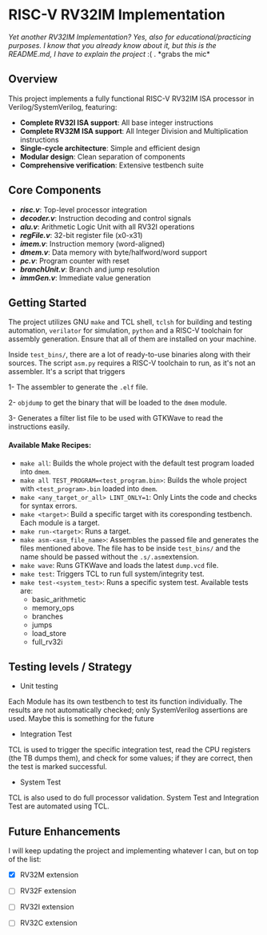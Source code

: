 # RISC-V RV32IM Implementation
_Yet another RV32IM Implementation? Yes, also for educational/practicing purposes. I know that you already know about it, but this is the README.md, I have to explain the project_ :( . \*grabs the mic\*


## Overview
This project implements a fully functional RISC-V RV32IM ISA processor in Verilog/SystemVerilog, featuring:
* __Complete RV32I ISA support__: All base integer instructions
* __Complete RV32M ISA support__: All Integer Division and Multiplication instructions
* __Single-cycle architecture__: Simple and efficient design
* __Modular design__: Clean separation of components
* __Comprehensive verification__: Extensive testbench suite


## Core Components

* **_risc.v_**: Top-level processor integration
* **_decoder.v_**: Instruction decoding and control signals
* **_alu.v_**:	Arithmetic Logic Unit with all RV32I operations
* **_regFile.v_**: 32-bit register file (x0-x31)
* **_imem.v_**: Instruction memory (word-aligned)
* **_dmem.v_**:	Data memory with byte/halfword/word support
* **_pc.v_**: Program counter with reset
* **_branchUnit.v_**: Branch and jump resolution
* **_immGen.v_**: Immediate value generation


## Getting Started

The project utilizes GNU `make` and TCL shell, `tclsh` for building and testing automation, `verilator` for simulation, `python` and a RISC-V toolchain for assembly generation. Ensure that all of them are installed on your machine.

Inside ```test_bins/```, there are a lot of ready-to-use binaries along with their sources. The script ```asm.py``` requires a RISC-V toolchain to run, as it's not an assembler. It's a script that triggers

1- The assembler to generate the ```.elf``` file.

2- ```objdump``` to get the binary that will be loaded to the ```dmem``` module.

3- Generates a filter list file to be used with GTKWave to read the instructions easily.


#### Available Make Recipes:
* ```make all```: Builds the whole project with the default test program loaded into ```dmem```.
* ```make all TEST_PROGRAM=<test_program.bin>```: Builds the whole project with ```<test_program>.bin``` loaded into ```dmem```.
* ```make <any_target_or_all> LINT_ONLY=1```: Only Lints the code and checks for syntax errors.
* ```make <target>```: Build a specific target with its coresponding testbench. Each module is a target.
* ```make run-<target>```: Runs a target.
* ```make asm-<asm_file_name>```: Assembles the passed file and generates the files mentioned above. The file has to be inside ```test_bins/``` and the name should be passed without the ```.s/.asm```extension.
* ```make wave```: Runs GTKWave and loads the latest ```dump.vcd``` file.
* ```make test```: Triggers TCL to run full system/integrity test.
* ```make test-<system_test>```: Runs a specific system test. Available tests are:
  *   basic_arithmetic
  * memory_ops
  * branches
  * jumps
  * load_store
  * full_rv32i


## Testing levels / Strategy
* Unit testing

Each Module has its own testbench to test its function individually. The results are not automatically checked; only SystemVerilog assertions are used. Maybe this is something for the future

* Integration Test

TCL is used to trigger the specific integration test, read the CPU registers (the TB dumps them), and check for some values; if they are correct, then the test is marked successful.

* System Test

TCL is also used to do full processor validation. System Test and Integration Test are automated using TCL.


## Future Enhancements

I will keep updating the project and implementing whatever I can, but on top of the list:

- [x] RV32M extension

- [ ] RV32F extension

- [ ] RV32I extension

- [ ] RV32C extension
